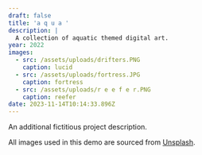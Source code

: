 ```yaml
---
draft: false
title: 'a q u a '
description: |
  A collection of aquatic themed digital art. 
year: 2022
images:
  - src: /assets/uploads/drifters.PNG
    caption: lucid
  - src: /assets/uploads/fortress.JPG
    caption: fortress
  - src: /assets/uploads/r e e f e r.PNG
    caption: reefer
date: 2023-11-14T10:14:33.896Z
---
```


An additional fictitious project description.

All images used in this demo are sourced from [Unsplash](https://unsplash.com/).
